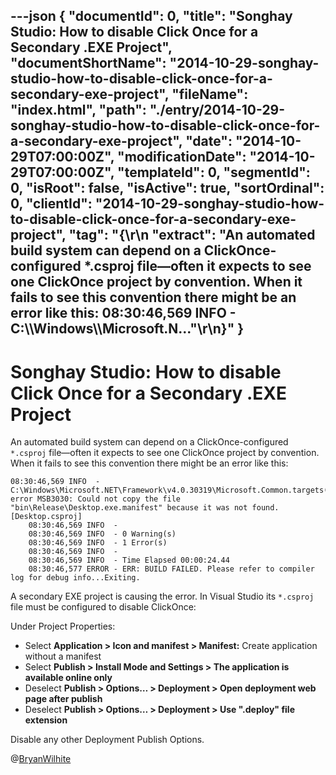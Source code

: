 ---json
{
  "documentId": 0,
  "title": "Songhay Studio: How to disable Click Once for a Secondary .EXE Project",
  "documentShortName": "2014-10-29-songhay-studio-how-to-disable-click-once-for-a-secondary-exe-project",
  "fileName": "index.html",
  "path": "./entry/2014-10-29-songhay-studio-how-to-disable-click-once-for-a-secondary-exe-project",
  "date": "2014-10-29T07:00:00Z",
  "modificationDate": "2014-10-29T07:00:00Z",
  "templateId": 0,
  "segmentId": 0,
  "isRoot": false,
  "isActive": true,
  "sortOrdinal": 0,
  "clientId": "2014-10-29-songhay-studio-how-to-disable-click-once-for-a-secondary-exe-project",
  "tag": "{\r\n  \"extract\": \"An automated build system can depend on a ClickOnce-configured *.csproj file—often it expects to see one ClickOnce project by convention. When it fails to see this convention there might be an error like this:  08:30:46,569 INFO  - C:\\\\Windows\\\\Microsoft.N...\"\r\n}"
}
---

# Songhay Studio: How to disable Click Once for a Secondary .EXE Project

An automated build system can depend on a ClickOnce-configured `*.csproj` file—often it expects to see one ClickOnce project by convention. When it fails to see this convention there might be an error like this:

```console
08:30:46,569 INFO  - C:\Windows\Microsoft.NET\Framework\v4.0.30319\Microsoft.Common.targets(4426,5): error MSB3030: Could not copy the file "bin\Release\Desktop.exe.manifest" because it was not found. [Desktop.csproj]
    08:30:46,569 INFO  -
    08:30:46,569 INFO  - 0 Warning(s)
    08:30:46,569 INFO  - 1 Error(s)
    08:30:46,569 INFO  -
    08:30:46,569 INFO  - Time Elapsed 00:00:24.44
    08:30:46,577 ERROR - ERR: BUILD FAILED. Please refer to compiler log for debug info...Exiting.
```

A secondary EXE project is causing the error. In Visual Studio its `*.csproj` file must be configured to disable ClickOnce:

Under Project Properties:

* Select **Application > Icon and manifest > Manifest:** Create application without a manifest
* Select **Publish > Install Mode and Settings > The application is available online only**
* Deselect **Publish > Options… > Deployment > Open deployment web page after publish**
* Deselect **Publish > Options… > Deployment > Use ".deploy" file extension**

Disable any other Deployment Publish Options.

@[BryanWilhite](https://twitter.com/BryanWilhite)
